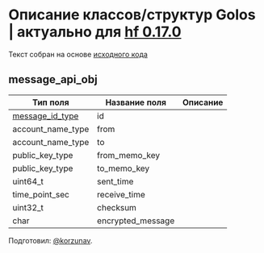 # Описание классов/структур Golos | актуально для [hf 0.17.0](https://github.com/GolosChain/golos/releases/tag/v0.17.0)
Текст собран на основе [исходного кода](https://github.com/GolosChain/golos/tree/master/plugins/private_message/include/golos/plugins/private_message/private_message_objects.hpp)

## message_api_obj


|Тип поля|Название поля|Описание|
|--------|-------------|--------|
|[message_id_type](message_id_type.md)|id||
|account_name_type|from||
|account_name_type|to||
|public_key_type|from_memo_key||
|public_key_type|to_memo_key||
|uint64_t|sent_time||
|time_point_sec|receive_time||
|uint32_t|checksum||
|char|encrypted_message||

Подготовил: [@korzunav](https://golos.io/@korzunav).


